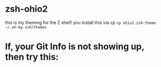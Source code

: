 # zsh-ohio2
this is my theming for the Z shell!
you install this via cp
`cp ohio2.zsh-theme ~/.oh-my-zsh/themes`
# If, your Git Info is not showing up, then try this:

